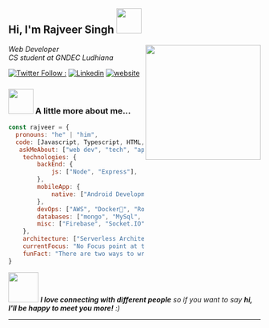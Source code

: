 <h2> Hi, I'm Rajveer Singh <img src="https://media.giphy.com/media/mGcNjsfWAjY5AEZNw6/giphy.gif" width="50"></h2>
<img align='right' src="https://media.giphy.com/media/M9gbBd9nbDrOTu1Mqx/giphy.gif" width="230">
<p><em>Web Developer </br>CS student at GNDEC Ludhiana
</em></p>

[![Twitter Follow :](https://img.shields.io/twitter/follow/misteranmol?label=Follow)](https://twitter.com/Rajveer810214?t=EOa00qzs2O9t9YfW4x4CpQ&s=08)
[![Linkedin](https://img.shields.io/badge/-rajveer-blue?style=flat-square&logo=Linkedin&logoColor=white&link=https://www.linkedin.com/in/rajveer-p-singh/)](https://www.linkedin.com/in/rajveersidhu26/)
[![website](https://img.shields.io/badge/Website-46a2f1.svg?&style=flat-square&logo=Google-Chrome&logoColor=white&link=https://rajveersidhu.vercel.app/)](https://rajveersidhu.vercel.app)



### <img src="https://media.giphy.com/media/VgCDAzcKvsR6OM0uWg/giphy.gif" width="50"> A little more about me...  

```javascript
const rajveer = {
  pronouns: "he" | "him",
  code: [Javascript, Typescript, HTML, CSS, C++, C, Python, Java],
   askMeAbout: ["web dev", "tech", "app dev", "Canva", "DSA],
    technologies: {
        backEnd: {
            js: ["Node", "Express"],
        },
        mobileApp: {
            native: ["Android Development"]
        },
        devOps: ["AWS", "Docker🐳", "Route53", "Nginx"],
        databases: ["mongo", "MySql", "sqlite"],
        misc: ["Firebase", "Socket.IO"]
    },
    architecture: ["Serverless Architecture", "Progressive web applications", "Single page applications"],
    currentFocus: "No Focus point at this time",
    funFact: "There are two ways to write error-free programs; only the third one works"
}
```

<img src="https://media.giphy.com/media/LnQjpWaON8nhr21vNW/giphy.gif" width="60"> <em><b>I love connecting with different people</b> so if you want to say <b>hi, I'll be happy to meet you more!</b> :)</em>

---
